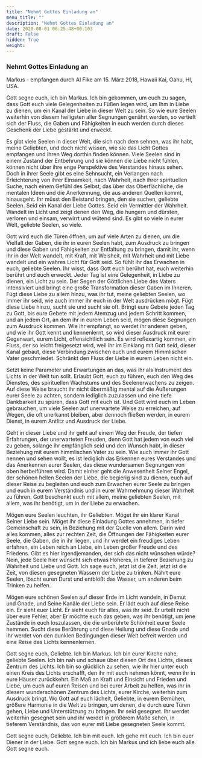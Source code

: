```yaml
---
title: "Nehmt Gottes Einladung an"
menu_title: ""
description: "Nehmt Gottes Einladung an"
date: 2020-08-01 06:25:48+00:103
draft: False
hidden: True
weight:
---
```

### Nehmt Gottes Einladung an

Markus - empfangen durch Al Fike am 15. März 2018, Hawaii Kai, Oahu, HI, USA.

Gott segne euch, ich bin Markus. Ich bin gekommen, um euch zu sagen, dass Gott euch viele Gelegenheiten zu Füßen legen wird, um Ihm in Liebe zu dienen, um ein Kanal der Liebe in dieser Welt zu sein. So wie eure Seelen weiterhin von diesem heiligsten aller Segnungen genährt werden, so vertieft sich der Fluss, die Gaben und Fähigkeiten in euch werden durch dieses Geschenk der Liebe gestärkt und erweckt.

Es gibt viele Seelen in dieser Welt, die sich nach dem sehnen, was ihr habt, meine Geliebten, und doch nicht wissen, wie sie das Licht Gottes empfangen und ihren Weg dorthin finden können. Viele Seelen sind in einem Zustand der Entbehrung und sie können die Liebe nicht fühlen, können nicht über ihre enge Perspektive des Verstandes hinaus sehen. Doch in ihrer Seele gibt es eine Sehnsucht, ein Verlangen nach Erleichterung von ihrer Einsamkeit, nach Wahrheit, nach ihrer spirituellen Suche, nach einem Gefühl des Selbst, das über das Oberflächliche, die mentalen Ideen und die Anerkennung, die aus anderen Quellen kommt, hinausgeht. Ihr müsst den Beistand bringen, den sie suchen, geliebte Seelen. Seid ein Kanal der Liebe Gottes. Seid ein Vermittler der Wahrheit. Wandelt im Licht und zeigt denen den Weg, die hungern und dürsten, verloren und einsam, verwirrt und wütend sind. Es gibt so viele in eurer Welt, geliebte Seelen, so viele.

Gott wird euch die Türen öffnen, um auf viele Arten zu dienen, um die Vielfalt der Gaben, die ihr in euren Seelen habt, zum Ausdruck zu bringen und diese Gaben und Fähigkeiten zur Entfaltung zu bringen, damit ihr, wenn ihr in der Welt wandelt, mit Kraft, mit Weisheit, mit Wahrheit und mit Liebe wandelt und ein wahres Licht für Gott seid. So fühlt ihr das Erwachen in euch, geliebte Seelen. Ihr wisst, dass Gott euch berührt hat, euch weiterhin berührt und euch erweckt. Jeder Tag ist eine Gelegenheit, in Liebe zu dienen, ein Licht zu sein. Der Segen der Göttlichen Liebe des Vaters intensiviert und bringt eine große Transformation dieser Gaben im Inneren. Fügt diese Liebe zu allem hinzu, was ihr tut, meine geliebten Seelen, wo immer ihr seid, wie auch immer ihr euch in der Welt ausdrücken mögt. Fügt diese Liebe hinzu, sucht sie und sucht sie oft. Bringt eure Gebete jeden Tag zu Gott, bis eure Gebete mit jedem Atemzug und jedem Schritt kommen, und an jedem Ort, an dem ihr in eurem Leben seid, mögen diese Segnungen zum Ausdruck kommen. Wie ihr empfangt, so werdet ihr anderen geben, und wie ihr Gott kennt und kennenlernt, so wird dieser Ausdruck mit eurer Gegenwart, eurem Licht, offensichtlich sein. Es wird reflexartig kommen, ein Fluss, der so leicht freigesetzt wird, weil ihr im Einklang mit Gott seid, dieser Kanal gebaut, diese Verbindung zwischen euch und eurem Himmlischen Vater geschmiedet. Schränkt den Fluss der Liebe in eurem Leben nicht ein.

Setzt keine Parameter und Erwartungen an das, was ihr als Instrument des Lichts in der Welt tun sollt. Erlaubt Gott, euch zu führen, euch den Weg des Dienstes, des spirituellen Wachstums und des Seelenerwachens zu zeigen. Auf diese Weise braucht ihr nicht übermäßig mental auf die Äußerungen eurer Seele zu achten, sondern lediglich zuzulassen und eine tiefe Dankbarkeit zu spüren, dass Gott mit euch ist. Und Gott wird euch im Leben gebrauchen, um viele Seelen auf unerwartete Weise zu erreichen, auf Wegen, die oft unerkannt bleiben, aber dennoch fließen werden, in eurem Dienst, in eurem Antlitz und Ausdruck der Liebe.

Geht in dieser Liebe und ihr geht auf einem Weg der Freude, der tiefen Erfahrungen, der unerwarteten Freuden, denn Gott hat jedem von euch viel zu geben, solange ihr empfänglich seid und den Wunsch habt, in dieser Beziehung mit eurem himmlischen Vater zu sein. Wie auch immer ihr Gott nennen und sehen wollt, es ist lediglich das Erkennen eures Verstandes und das Anerkennen eurer Seelen, das diese wundersamen Segnungen von oben herbeiführen wird. Damit einher geht die Anwesenheit Seiner Engel, der schönen hellen Seelen der Liebe, die begierig sind zu dienen, euch auf dieser Reise zu begleiten und euch zum Erwachen eurer Seele zu bringen und euch in eurem Verständnis und in eurer Wahrnehmung dieser Wahrheit zu führen. Gott beschenkt euch mit allem, meine geliebten Seelen, mit allem, was ihr benötigt, um in der Liebe zu erwachen.

Mögen eure Seelen leuchten, ihr Geliebten. Möget ihr ein klarer Kanal Seiner Liebe sein. Möget ihr diese Einladung Gottes annehmen, in tiefer Gemeinschaft zu sein, in Beziehung mit der Quelle von allem. Darin wird alles kommen, alles zur rechten Zeit, die Öffnungen der Fähigkeiten eurer Seele, die Gaben, die in ihr liegen, und ihr werdet ein freudiges Leben erfahren, ein Leben reich an Liebe, ein Leben großer Freude und des Friedens. Gibt es hier irgendjemanden, der sich das nicht wünschen würde? Nein, jede Seele hier wünscht sich etwas Höheres, in tieferer Beziehung zu Wahrheit und Liebe und Gott. Ich sage euch, jetzt ist die Zeit, jetzt ist die Zeit, von diesen gesegneten Wassern der Liebe zu trinken. Nährt eure Seelen, löscht euren Durst und entblößt das Wasser, um anderen beim Trinken zu helfen.

Mögen eure schönen Seelen auf dieser Erde im Licht wandeln, in Demut und Gnade, und Seine Kanäle der Liebe sein. Er lädt euch auf diese Reise ein. Er sieht euer Licht. Er sieht euch für alles, was ihr seid. Er urteilt nicht über eure Fehler, aber Er möchte euch das geben, was ihr benötigt, um jene Zustände in euch loszulassen, die die unberührte Schönheit eurer Seele hemmen. Sucht diese Berührung und diese Heilung und diese Gnade und ihr werdet von den dunklen Bedingungen dieser Welt befreit werden und eine Reise des Lichts kennenlernen.

Gott segne euch, Geliebte. Ich bin Markus. Ich bin eurer Kirche nahe, geliebte Seelen. Ich bin nah und schaue über diesen Ort des Lichts, dieses Zentrum des Lichts. Ich bin so glücklich zu sehen, wie ihr hier unter euch einen Kreis des Lichts erschafft, den ihr mit euch nehmen könnt, wenn ihr in eure Häuser zurückkehrt. Ein Maß an Kraft und Einsicht und Frieden und Liebe, um euch auf euren Reisen und bei eurer Arbeit zu helfen, was ihr in diesem wunderschönen Zentrum des Lichts, eurer Kirche, weiterhin zum Ausdruck bringt. Wo Gott auf euch lächelt, Geliebte, in eurem Bemühen, größere Harmonie in die Welt zu bringen, um denen, die durch eure Türen gehen, Liebe und Unterstützung zu bringen. Ihr seid gesegnet. Ihr werdet weiterhin gesegnet sein und ihr werdet in größerem Maße sehen, in tieferem Verständnis, das von eurer mit Liebe gesegneten Seele kommt.

Gott segne euch, Geliebte. Ich bin mit euch. Ich gehe mit euch. Ich bin euer Diener in der Liebe. Gott segne euch. Ich bin Markus und ich liebe euch alle. Gott segne euch.
